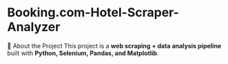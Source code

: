 # Booking.com-Hotel-Scraper-Analyzer
📌 About the Project This project is a **web scraping + data analysis pipeline** built with **Python, Selenium, Pandas, and Matplotlib**.  

